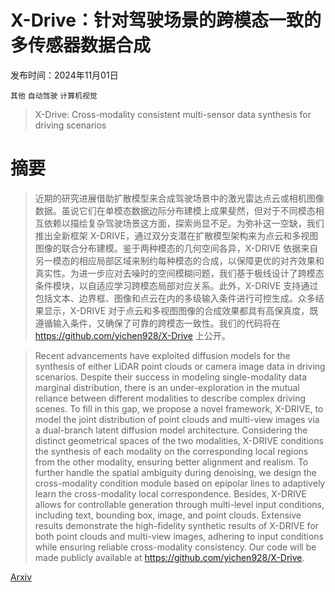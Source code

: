 # X-Drive：针对驾驶场景的跨模态一致的多传感器数据合成

发布时间：2024年11月01日

`其他` `自动驾驶` `计算机视觉`

> X-Drive: Cross-modality consistent multi-sensor data synthesis for driving scenarios

# 摘要

> 近期的研究进展借助扩散模型来合成驾驶场景中的激光雷达点云或相机图像数据。虽说它们在单模态数据边际分布建模上成果斐然，但对于不同模态相互依赖以描绘复杂驾驶场景这方面，探索尚显不足。为弥补这一空缺，我们推出全新框架 X-DRIVE，通过双分支潜在扩散模型架构来为点云和多视图图像的联合分布建模。鉴于两种模态的几何空间各异，X-DRIVE 依据来自另一模态的相应局部区域来制约每种模态的合成，以保障更优的对齐效果和真实性。为进一步应对去噪时的空间模糊问题，我们基于极线设计了跨模态条件模块，以自适应学习跨模态局部对应关系。此外，X-DRIVE 支持通过包括文本、边界框、图像和点云在内的多级输入条件进行可控生成。众多结果显示，X-DRIVE 对于点云和多视图图像的合成效果都具有高保真度，既遵循输入条件，又确保了可靠的跨模态一致性。我们的代码将在 https://github.com/yichen928/X-Drive 上公开。

> Recent advancements have exploited diffusion models for the synthesis of either LiDAR point clouds or camera image data in driving scenarios. Despite their success in modeling single-modality data marginal distribution, there is an under-exploration in the mutual reliance between different modalities to describe complex driving scenes. To fill in this gap, we propose a novel framework, X-DRIVE, to model the joint distribution of point clouds and multi-view images via a dual-branch latent diffusion model architecture. Considering the distinct geometrical spaces of the two modalities, X-DRIVE conditions the synthesis of each modality on the corresponding local regions from the other modality, ensuring better alignment and realism. To further handle the spatial ambiguity during denoising, we design the cross-modality condition module based on epipolar lines to adaptively learn the cross-modality local correspondence. Besides, X-DRIVE allows for controllable generation through multi-level input conditions, including text, bounding box, image, and point clouds. Extensive results demonstrate the high-fidelity synthetic results of X-DRIVE for both point clouds and multi-view images, adhering to input conditions while ensuring reliable cross-modality consistency. Our code will be made publicly available at https://github.com/yichen928/X-Drive.

[Arxiv](https://arxiv.org/abs/2411.01123)